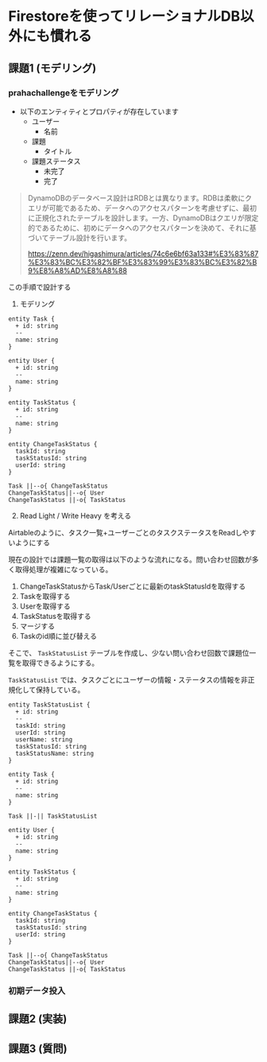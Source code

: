 # Firestoreを使ってリレーショナルDB以外にも慣れる

## 課題1 (モデリング)

### prahachallengeをモデリング

- 以下のエンティティとプロパティが存在しています
  - ユーザー
    - 名前
  - 課題
    - タイトル
  - 課題ステータス
    - 未完了
    - 完了

> DynamoDBのデータベース設計はRDBとは異なります。RDBは柔軟にクエリが可能であるため、データへのアクセスパターンを考慮せずに、最初に正規化されたテーブルを設計します。一方、DynamoDBはクエリが限定的であるために、初めにデータへのアクセスパターンを決めて、それに基づいてテーブル設計を行います。
>
> https://zenn.dev/higashimura/articles/74c6e6bf63a133#%E3%83%87%E3%83%BC%E3%82%BF%E3%83%99%E3%83%BC%E3%82%B9%E8%A8%AD%E8%A8%88

この手順で設計する

1. モデリング

```plantuml
entity Task {
  + id: string
  --
  name: string
}

entity User {
  + id: string
  --
  name: string
}

entity TaskStatus {
  + id: string
  --
  name: string
}

entity ChangeTaskStatus {
  taskId: string
  taskStatusId: string
  userId: string
}

Task ||--o{ ChangeTaskStatus
ChangeTaskStatus||--o{ User
ChangeTaskStatus ||-o{ TaskStatus
```

2. Read Light / Write Heavy を考える

Airtableのように、タスク一覧+ユーザーごとのタスクステータスをReadしやすいようにする

現在の設計では課題一覧の取得は以下のような流れになる。問い合わせ回数が多く取得処理が複雑になっている。

1. ChangeTaskStatusからTask/Userごとに最新のtaskStatusIdを取得する
1. Taskを取得する
1. Userを取得する
1. TaskStatusを取得する
1. マージする
1. Taskのid順に並び替える

そこで、 `TaskStatusList` テーブルを作成し、少ない問い合わせ回数で課題位一覧を取得できるようにする。

`TaskStatusList` では、タスクごとにユーザーの情報・ステータスの情報を非正規化して保持している。

```plantuml
entity TaskStatusList {
  + id: string
  --
  taskId: string
  userId: string
  userName: string
  taskStatusId: string
  taskStatusName: string
}

entity Task {
  + id: string
  --
  name: string
}

Task ||-|| TaskStatusList

entity User {
  + id: string
  --
  name: string
}

entity TaskStatus {
  + id: string
  --
  name: string
}

entity ChangeTaskStatus {
  taskId: string
  taskStatusId: string
  userId: string
}

Task ||--o{ ChangeTaskStatus
ChangeTaskStatus||--o{ User
ChangeTaskStatus ||-o{ TaskStatus
```


### 初期データ投入

## 課題2 (実装)

## 課題3 (質問)
